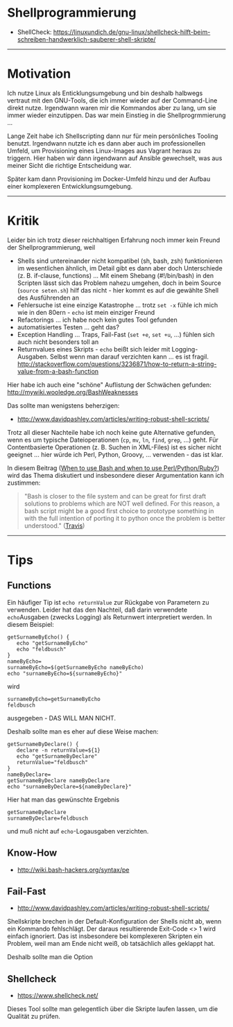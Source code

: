 # Shellprogrammierung
* ShellCheck: https://linuxundich.de/gnu-linux/shellcheck-hilft-beim-schreiben-handwerklich-sauberer-shell-skripte/

---

# Motivation
Ich nutze Linux als Enticklungsumgebung und bin deshalb halbwegs vertraut mit den GNU-Tools, die ich immer wieder auf der Command-Line direkt nutze. Irgendwann waren mir die Kommandos aber zu lang, um sie immer wieder einzutippen. Das war mein Einstieg in die Shellprogrmmierung ...

Lange Zeit habe ich Shellscripting dann nur für mein persönliches Tooling benutzt. Irgendwann nutzte ich es dann aber auch im professionellen Umfeld, um Provisioning eines Linux-Images aus Vagrant heraus zu triggern. Hier haben wir dann irgendwann auf Ansible gewechselt, was aus meiner Sicht die richtige Entscheidung war.

Später kam dann Provisioning im Docker-Umfeld hinzu und der Aufbau einer komplexeren Entwicklungsumgebung.

---

# Kritik
Leider bin ich trotz dieser reichhaltigen Erfahrung noch immer kein Freund der Shellprogrammierung, weil

* Shells sind untereinander nicht kompatibel (sh, bash, zsh) funktionieren im wesentlichen ähnlich, im Detail gibt es dann aber doch Unterschiede (z. B. if-clause, functions) ... Mit einem Shebang (#!/bin/bash) in den Scripten lässt sich das Problem nahezu umgehen, doch in beim Source (`source seten.sh`) hilf das nicht - hier kommt es auf die gewählte Shell des Ausführenden an
* Fehlersuche ist eine einzige Katastrophe ... trotz `set -x` fühle ich mich wie in den 80ern - `echo` ist mein einziger Freund 
* Refactorings ... ich habe noch kein gutes Tool gefunden
* automatisiertes Testen ... geht das?
* Exception Handling ... Traps, Fail-Fast (`set +e`, `set +u`, ...) fühlen sich auch nicht besonders toll an
* Returnvalues eines Skripts - `echo` beißt sich leider mit Logging-Ausgaben. Selbst wenn man darauf verzichten kann ... es ist fragil. http://stackoverflow.com/questions/3236871/how-to-return-a-string-value-from-a-bash-function

Hier habe ich auch eine "schöne" Auflistung der Schwächen gefunden: http://mywiki.wooledge.org/BashWeaknesses 

Das sollte man wenigstens beherzigen: 

  * http://www.davidpashley.com/articles/writing-robust-shell-scripts/

Trotz all dieser Nachteile habe ich noch keine gute Alternative gefunden, wenn es um typische Dateioperationen (`cp`, `mv`, `ln`, `find`, `grep`, ...) geht. Für Contentbasierte Operationen (z. B. Suchen in XML-Files) ist es sicher nicht geeignet ... hier würde ich Perl, Python, Groovy, ... verwenden - das ist klar.

In diesem Beitrag ([When to use Bash and when to use Perl/Python/Ruby?](http://superuser.com/questions/414965/when-to-use-bash-and-when-to-use-perl-python-ruby)) wird das Thema diskutiert und insbesondere dieser Argumentation kann ich zustimmen:

> "Bash is closer to the file system and can be great for first draft solutions to problems which are NOT well defined. For this reason, a bash script might be a good first choice to prototype something in with the full intention of porting it to python once the problem is better understood." ([Travis](http://superuser.com/users/503698/travis))

---

# Tips
## Functions
Ein häufiger Tip ist `echo returnValue` zur Rückgabe von Parametern zu verwenden. Leider hat das den Nachteil, daß darin verwendete `echo`Ausgaben (zwecks Logging) als Returnwert interpretiert werden. In diesem Beispiel:

```
getSurnameByEcho() {
   echo "getSurnameByEcho"
   echo "feldbusch"
}
nameByEcho=
surnameByEcho=$(getSurnameByEcho nameByEcho)
echo "surnameByEcho=${surnameByEcho}"
```

wird 

```
surnameByEcho=getSurnameByEcho
feldbusch
```

ausgegeben - DAS WILL MAN NICHT.

Deshalb sollte man es eher auf diese Weise machen:

```
getSurnameByDeclare() {
   declare -n returnValue=${1}
   echo "getSurnameByDeclare"
   returnValue="feldbusch"
}
nameByDeclare=
getSurnameByDeclare nameByDeclare
echo "surnameByDeclare=${nameByDeclare}"
```

Hier hat man das gewünschte Ergebnis

```
getSurnameByDeclare
surnameByDeclare=feldbusch
```

und muß nicht auf `echo`-Logausgaben verzichten.

## Know-How
* http://wiki.bash-hackers.org/syntax/pe

## Fail-Fast
* http://www.davidpashley.com/articles/writing-robust-shell-scripts/

Shellskripte brechen in der Default-Konfiguration der Shells nicht ab, wenn ein Kommando fehlschlägt. Der daraus resultierende Exit-Code <> 1 wird einfach ignoriert. Das ist insbesondere bei komplexeren Skripten ein Problem, weil man am Ende nicht weiß, ob tatsächlich alles geklappt hat.

Deshalb sollte man die Option

## Shellcheck
* https://www.shellcheck.net/

Dieses Tool sollte man gelegentlich über die Skripte laufen lassen, um die Qualität zu prüfen.
